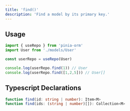 ```yaml
---
title: 'find()'
description: 'Find a model by its primary key.'
---
```


## Usage

````ts
import { useRepo } from 'pinia-orm'
import User from './models/User'

const userRepo = useRepo(User)

console.log(userRepo.find(1)) // User
console.log(userRepo.find([1,2,5])) // User[]

````

## Typescript Declarations

````ts
function find(id: string | number): Item<M>
function find(ids: (string | number)[]): Collection<M>
````
